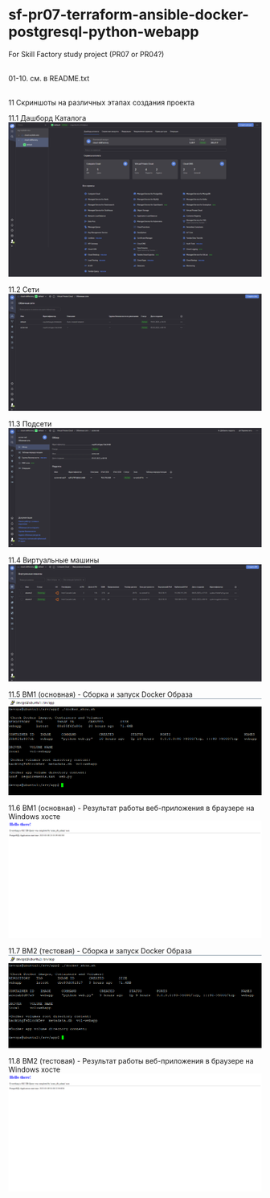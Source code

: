 # sf-pr07-terraform-ansible-docker-postgresql-python-webapp
For Skill Factory study project (PR07 or PR04?)

<br>
01-10. см. в README.txt <br><br>

11 Скриншоты на различных этапах создания проекта

11.1 Дашборд Каталога
![screen](_screens/01_dashboard.png?raw=true)

11.2 Сети
![screen](_screens/02_networks.png?raw=true)

11.3 Подсети
![screen](_screens/03_subnetworks.png?raw=true)

11.4 Виртуальные машины
![screen](_screens/04_instances.png?raw=true)

11.5 ВМ1 (основная) - Сборка и запуск Docker Образа
![screen](_screens/05_instance1_docker.png?raw=true)

11.6 ВМ1 (основная) - Результат работы веб-приложения в браузере на Windows хосте
![screen](_screens/06_instance1_webapp_result.png?raw=true)

11.7 ВМ2 (тестовая) - Сборка и запуск Docker Образа
![screen](_screens/07_instance2_docker.png?raw=true)

11.8 ВМ2 (тестовая) - Результат работы веб-приложения в браузере на Windows хосте
![screen](_screens/08_webapp2_result.png?raw=true)
